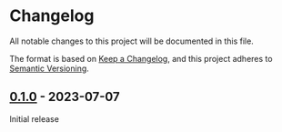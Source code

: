 # Changelog

All notable changes to this project will be documented in this file.

The format is based on [Keep a Changelog](https://keepachangelog.com/en/1.0.0/),
and this project adheres to [Semantic Versioning](https://semver.org/spec/v2.0.0.html).

## [0.1.0] - 2023-07-07

Initial release

[0.1.0]: https://github.com/biblibre/omeka-s-module-ScriptoIiif/releases/tag/v0.1.0
